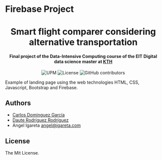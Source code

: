 # Firebase Project
<h1 align="center">Smart flight comparer considering alternative transportation</h1>
<h4 align="center">Final project of the Data-Intensive Computing course of the EIT Digital data science master at <a href="https://www.kth.se/en">KTH</a></h4>

<p align="center">
  <img alt="UPM" src="https://img.shields.io/badge/EIT%20Digital-UPM-blue?style=flat-square">
  <img alt="License" src="https://img.shields.io/github/license/angeligareta/ULLtimate-calendar?style=flat-square" />
  <img alt="GitHub contributors" src="https://img.shields.io/github/contributors/angeligareta/ULLtimate-calendar?style=flat-square" />
</p>


Example of landing page using the web technologies HTML, CSS, Javascript, Bootstrap and Firebase.

## Authors
- [Carlos Dominguez García](https://github.com/carlosdg)
- [Daute Rodríguez Rodríguez](https://github.com/DauteRR)
- Angel Igareta [angel@igareta.com](mailto:angel@igareta.com) 

## License
The Mit License.
